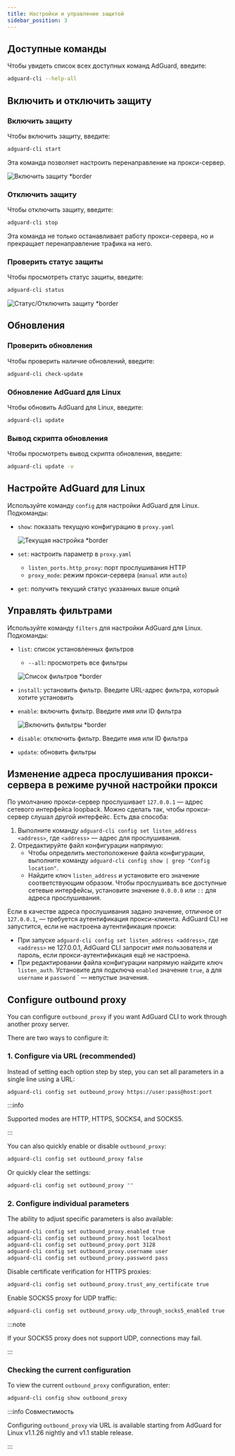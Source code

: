 ```yaml
---
title: Настройки и управление защитой
sidebar_position: 3
---
```


## Доступные команды

Чтобы увидеть список всех доступных команд AdGuard, введите:

```sh
adguard-cli --help-all
```

## Включить и отключить защиту

### Включить защиту

Чтобы включить защиту, введите:

```sh
adguard-cli start
```

Эта команда позволяет настроить перенаправление на прокси-сервер.

![Включить защиту \*border](https://cdn.adtidy.org/content/Kb/ad_blocker/linux/start-protection.gif)

### Отключить защиту

Чтобы отключить защиту, введите:

```sh
adguard-cli stop
```

Эта команда не только останавливает работу прокси-сервера, но и прекращает перенаправление трафика на него.

### Проверить статус защиты

Чтобы просмотреть статус защиты, введите:

```sh
adguard-cli status
```

![Статус/Отключить защиту \*border](https://cdn.adtidy.org/content/Kb/ad_blocker/linux/activation6.png)

## Обновления

### Проверить обновления

Чтобы проверить наличие обновлений, введите:

```sh
adguard-cli check-update
```

### Обновление AdGuard для Linux

Чтобы обновить AdGuard для Linux, введите:

```sh
adguard-cli update
```

### Вывод скрипта обновления

Чтобы просмотреть вывод скрипта обновления, введите:

```sh
adguard-cli update -v
```

## Настройте AdGuard для Linux

Используйте команду `config` для настройки AdGuard для Linux. Подкоманды:

- `show`: показать текущую конфигурацию в `proxy.yaml`

  ![Текущая настройка \*border](https://cdn.adtidy.org/content/Kb/ad_blocker/linux/activation7.png)

- `set`: настроить параметр в `proxy.yaml`
  - `listen_ports.http_proxy`: порт прослушивания HTTP
  - `proxy_mode`: режим прокси-сервера (`manual` или `auto`)

- `get`: получить текущий статус указанных выше опций

## Управлять фильтрами

Используйте команду `filters` для настройки AdGuard для Linux. Подкоманды:

- `list`: список установленных фильтров

  - `--all`: просмотреть все фильтры

  ![Список фильтров \*border](https://cdn.adtidy.org/content/Kb/ad_blocker/linux/filter-list.png)

- `install`: установить фильтр. Введите URL-адрес фильтра, который хотите установить

- `enable`: включить фильтр. Введите имя или ID фильтра

  ![Включить фильтры \*border](https://cdn.adtidy.org/content/Kb/ad_blocker/linux/built-in-filters.png)

- `disable`: отключить фильтр. Введите имя или ID фильтра

- `update`: обновить фильтры

## Изменение адреса прослушивания прокси-сервера в режиме ручной настройки прокси

По умолчанию прокси-сервер прослушивает `127.0.0.1` — адрес сетевого интерфейса loopback.
Можно сделать так, чтобы прокси-сервер слушал другой интерфейс. Есть два способа:

1. Выполните команду `adguard-cli config set listen_address <address>`, где `<address>` — адрес для прослушивания.
2. Отредактируйте файл конфигурации напрямую:
   - Чтобы определить местоположение файла конфигурации, выполните команду `adguard-cli config show | grep "Config location"`.
   - Найдите ключ `listen_address` и установите его значение соответствующим образом. Чтобы прослушивать все доступные сетевые интерфейсы, установите значение `0.0.0.0` или `::` для адреса прослушивания.

Если в качестве адреса прослушивания задано значение, отличное от `127.0.0.1`, — требуется аутентификация прокси-клиента. AdGuard CLI не запустится, если не настроена аутентификация прокси:

- При запуске `adguard-cli config set listen_address <address>`, где `<address>` не 127.0.0.1, AdGuard CLI запросит имя пользователя и пароль, если прокси-аутентификация ещё не настроена.
- При редактировании файла конфигурации напрямую найдите ключ `listen_auth`. Установите для подключа `enabled` значение `true`, а для `username` и `password` \` — непустые значения.

## Configure outbound proxy

You can configure `outbound_proxy` if you want AdGuard CLI to work through another proxy server.

There are two ways to configure it:

### 1. Configure via URL (recommended)

Instead of setting each option step by step, you can set all parameters in a single line using a URL:

```sh
adguard-cli config set outbound_proxy https://user:pass@host:port
```

:::info

Supported modes are HTTP, HTTPS, SOCKS4, and SOCKS5.

:::

You can also quickly enable or disable `outbound_proxy`:

```sh
adguard-cli config set outbound_proxy false
```

Or quickly clear the settings:

```sh
adguard-cli config set outbound_proxy ""
```

### 2. Configure individual parameters

The ability to adjust specific parameters is also available:

```sh
adguard-cli config set outbound_proxy.enabled true
adguard-cli config set outbound_proxy.host localhost
adguard-cli config set outbound_proxy.port 3128
adguard-cli config set outbound_proxy.username user
adguard-cli config set outbound_proxy.password pass
```

Disable certificate verification for HTTPS proxies:

```sh
adguard-cli config set outbound_proxy.trust_any_certificate true
```

Enable SOCKS5 proxy for UDP traffic:

```sh
adguard-cli config set outbound_proxy.udp_through_socks5_enabled true
```

:::note

If your SOCKS5 proxy does not support UDP, connections may fail.

:::

### Checking the current configuration

To view the current `outbound_proxy` configuration, enter:

```sh
adguard-cli config show outbound_proxy
```

:::info Совместимость

Configuring `outbound_proxy` via URL is available starting from AdGuard for Linux v1.1.26 nightly and v1.1 stable release.

:::
